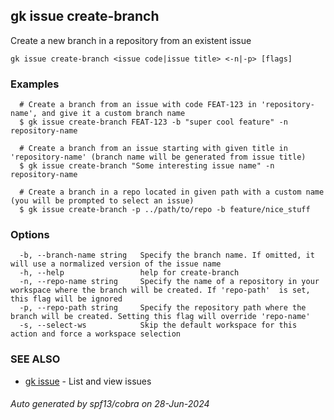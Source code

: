 ## gk issue create-branch

Create a new branch in a repository from an existent issue

```
gk issue create-branch <issue code|issue title> <-n|-p> [flags]
```

### Examples

```
  # Create a branch from an issue with code FEAT-123 in 'repository-name', and give it a custom branch name
  $ gk issue create-branch FEAT-123 -b "super cool feature" -n repository-name

  # Create a branch from an issue starting with given title in 'repository-name' (branch name will be generated from issue title)
  $ gk issue create-branch "Some interesting issue name" -n repository-name

  # Create a branch in a repo located in given path with a custom name (you will be prompted to select an issue)
  $ gk issue create-branch -p ../path/to/repo -b feature/nice_stuff
```

### Options

```
  -b, --branch-name string   Specify the branch name. If omitted, it will use a normalized version of the issue name
  -h, --help                 help for create-branch
  -n, --repo-name string     Specify the name of a repository in your workspace where the branch will be created. If 'repo-path'  is set, this flag will be ignored
  -p, --repo-path string     Specify the repository path where the branch will be created. Setting this flag will override 'repo-name'
  -s, --select-ws            Skip the default workspace for this action and force a workspace selection
```

### SEE ALSO

* [gk issue](gk_issue.md)	 - List and view issues

###### Auto generated by spf13/cobra on 28-Jun-2024
